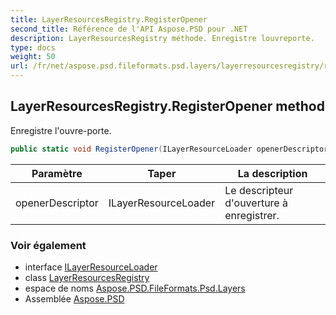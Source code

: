 ```yaml
---
title: LayerResourcesRegistry.RegisterOpener
second_title: Référence de l'API Aspose.PSD pour .NET
description: LayerResourcesRegistry méthode. Enregistre louvreporte.
type: docs
weight: 50
url: /fr/net/aspose.psd.fileformats.psd.layers/layerresourcesregistry/registeropener/
---
```

## LayerResourcesRegistry.RegisterOpener method

Enregistre l'ouvre-porte.

```csharp
public static void RegisterOpener(ILayerResourceLoader openerDescriptor)
```

| Paramètre | Taper | La description |
| --- | --- | --- |
| openerDescriptor | ILayerResourceLoader | Le descripteur d'ouverture à enregistrer. |

### Voir également

* interface [ILayerResourceLoader](../../ilayerresourceloader/)
* class [LayerResourcesRegistry](../)
* espace de noms [Aspose.PSD.FileFormats.Psd.Layers](../../layerresourcesregistry/)
* Assemblée [Aspose.PSD](../../../)


